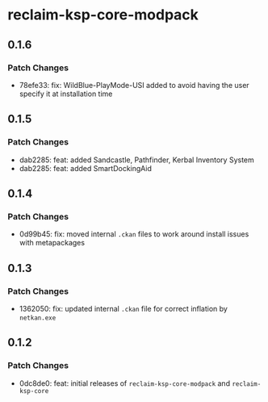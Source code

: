 # reclaim-ksp-core-modpack

## 0.1.6

### Patch Changes

- 78efe33: fix: WildBlue-PlayMode-USI added to avoid having the user specify it at installation time

## 0.1.5

### Patch Changes

- dab2285: feat: added Sandcastle, Pathfinder, Kerbal Inventory System
- dab2285: feat: added SmartDockingAid

## 0.1.4

### Patch Changes

- 0d99b45: fix: moved internal `.ckan` files to work around install issues with metapackages

## 0.1.3

### Patch Changes

- 1362050: fix: updated internal `.ckan` file for correct inflation by `netkan.exe`

## 0.1.2

### Patch Changes

- 0dc8de0: feat: initial releases of `reclaim-ksp-core-modpack` and `reclaim-ksp-core`
